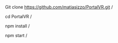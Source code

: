 Git clone https://github.com/matiasizzo/PortalVR.git  /

cd PortalVR /

npm install /

npm start   /

